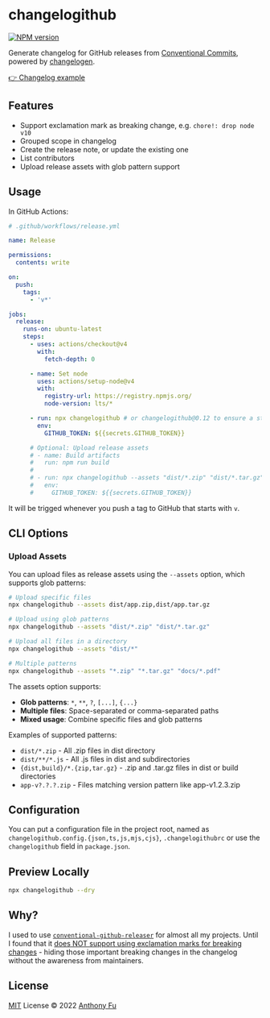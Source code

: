 # changelogithub

[![NPM version](https://img.shields.io/npm/v/changelogithub?color=a1b858&label=)](https://www.npmjs.com/package/changelogithub)

Generate changelog for GitHub releases from [Conventional Commits](https://www.conventionalcommits.org/en/v1.0.0/), powered by [changelogen](https://github.com/unjs/changelogen).

[👉 Changelog example](https://github.com/unocss/unocss/releases/tag/v0.39.0)

## Features

- Support exclamation mark as breaking change, e.g. `chore!: drop node v10`
- Grouped scope in changelog
- Create the release note, or update the existing one
- List contributors
- Upload release assets with glob pattern support

## Usage

In GitHub Actions:

```yml
# .github/workflows/release.yml

name: Release

permissions:
  contents: write

on:
  push:
    tags:
      - 'v*'

jobs:
  release:
    runs-on: ubuntu-latest
    steps:
      - uses: actions/checkout@v4
        with:
          fetch-depth: 0

      - name: Set node
        uses: actions/setup-node@v4
        with:
          registry-url: https://registry.npmjs.org/
          node-version: lts/*

      - run: npx changelogithub # or changelogithub@0.12 to ensure a stable result
        env:
          GITHUB_TOKEN: ${{secrets.GITHUB_TOKEN}}

      # Optional: Upload release assets
      # - name: Build artifacts
      #   run: npm run build
      #
      # - run: npx changelogithub --assets "dist/*.zip" "dist/*.tar.gz"
      #   env:
      #     GITHUB_TOKEN: ${{secrets.GITHUB_TOKEN}}
```

It will be trigged whenever you push a tag to GitHub that starts with `v`.

## CLI Options

### Upload Assets

You can upload files as release assets using the `--assets` option, which supports glob patterns:

```bash
# Upload specific files
npx changelogithub --assets dist/app.zip,dist/app.tar.gz

# Upload using glob patterns
npx changelogithub --assets "dist/*.zip" "dist/*.tar.gz"

# Upload all files in a directory
npx changelogithub --assets "dist/*"

# Multiple patterns
npx changelogithub --assets "*.zip" "*.tar.gz" "docs/*.pdf"
```

The assets option supports:

- **Glob patterns**: `*`, `**`, `?`, `[...]`, `{...}`
- **Multiple files**: Space-separated or comma-separated paths
- **Mixed usage**: Combine specific files and glob patterns

Examples of supported patterns:

- `dist/*.zip` - All .zip files in dist directory
- `dist/**/*.js` - All .js files in dist and subdirectories
- `{dist,build}/*.{zip,tar.gz}` - .zip and .tar.gz files in dist or build directories
- `app-v?.?.?.zip` - Files matching version pattern like app-v1.2.3.zip

## Configuration

You can put a configuration file in the project root, named as `changelogithub.config.{json,ts,js,mjs,cjs}`, `.changelogithubrc` or use the `changelogithub` field in `package.json`.

## Preview Locally

```bash
npx changelogithub --dry
```

## Why?

I used to use [`conventional-github-releaser`](https://github.com/conventional-changelog/releaser-tools/tree/master/packages/conventional-github-releaser) for almost all my projects. Until I found that it [does NOT support using exclamation marks for breaking changes](https://github.com/conventional-changelog/conventional-changelog/issues/648) - hiding those important breaking changes in the changelog without the awareness from maintainers.

## License

[MIT](./LICENSE) License © 2022 [Anthony Fu](https://github.com/antfu)
